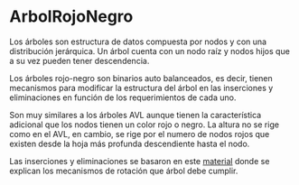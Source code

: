 # ArbolRojoNegro

Los árboles son estructura de datos compuesta por nodos y con una distribución jerárquica. Un árbol cuenta con un nodo raíz y nodos hijos que a su vez pueden tener descendencia.

Los árboles rojo-negro son binarios auto balanceados, es decir, tienen mecanismos para modificar la estructura del árbol en las inserciones y eliminaciones en función de los requerimientos de cada uno.

Son muy similares a los árboles AVL aunque tienen la característica adicional que los nodos tienen un color rojo o negro. La altura no se rige como en el AVL, en cambio, se rige por el numero de nodos rojos que existen desde la hoja más profunda descendiente hasta el nodo.

 Las inserciones y eliminaciones se basaron en  este <a href="https://www.infor.uva.es/~cvaca/asigs/doceda/rojonegro.pdf">material</a> donde se explican los mecanismos de rotación que árbol debe cumplir.

